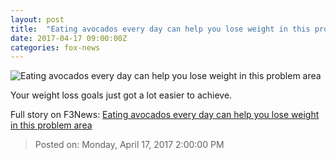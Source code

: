```yaml
---
layout: post
title:  "Eating avocados every day can help you lose weight in this problem area"
date: 2017-04-17 09:00:00Z
categories: fox-news
---
```


![Eating avocados every day can help you lose weight in this problem area](http://a57.foxnews.com/images.foxnews.com/content/fox-news/lifestyle/2017/04/17/eating-avocados-every-day-can-help-lose-weight-in-this-problem-area/_jcr_content/par/featured-media/media-0.img.jpg/0/0/1492202261189.jpg?ve=1)

Your weight loss goals just got a lot easier to achieve.


Full story on F3News: [Eating avocados every day can help you lose weight in this problem area](http://www.f3nws.com/n/uWeVSE)

> Posted on: Monday, April 17, 2017 2:00:00 PM
